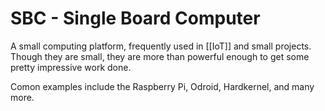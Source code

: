 # SBC - Single Board Computer
A small computing platform, frequently used in [[IoT]] and small projects.  Though they are small, they are more than powerful enough to get some pretty impressive work done.

Comon examples include the Raspberry Pi, Odroid, Hardkernel, and many more.